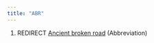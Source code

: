 ```yaml
---
title: "ABR"
---
```


1.  REDIRECT [Ancient broken road](Ancient_broken_road "wikilink")
    (Abbreviation)
